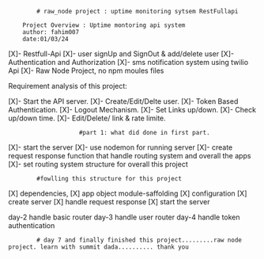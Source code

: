             # raw_node project : uptime monitoring sytsem RestFullapi

        Project Overview : Uptime montoring api system
        author: fahim007
        date:01/03/24

[X]- Restfull-Api
[X]- user signUp and SignOut & add/delete user
[X]- Authentication and Authorization
[X]- sms notification system using twilio Api
[X]- Raw Node Project, no npm moules files

Requirement analysis of this project:

[X]- Start the API server.
[X]- Create/Edit/Delte user.
[X]- Token Based Authentication.
[X]- Logout Mechanism.
[X]- Set Links up/down.
[X]- Check up/down time.
[X]- Edit/Delete/ link & rate limite.

                        #part 1: what did done in first part.

[X]- start the server
[X]- use nodemon for running server
[X]- create request response function that handle routing system and overall the apps
[X]- set routing system structure for overall this project

            #fowlling this structure for this project

[X] dependencies,
[X] app object module-saffolding
[X] configuration
[X] create server
[X] handle request response
[X] start the server

day-2 handle basic router
day-3 handle user router
day-4 handle token authentication

            # day 7 and finally finished this project.........raw node project. learn with summit dada.......... thank you

